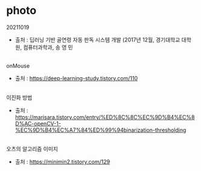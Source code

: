 # photo

20211019 
- 출처 : 딥러닝 기반 골연령 자동 판독 시스템 개발 (2017년 12월, 경기대학교 대학원, 컴퓨터과학과, 송 영 민

\
onMouse
- 출처 : https://deep-learning-study.tistory.com/110

\
이진화 방법
- 출처 : https://marisara.tistory.com/entry/%ED%8C%8C%EC%9D%B4%EC%8D%AC-openCV-1-%EC%9D%B4%EC%A7%84%ED%99%94binarization-thresholding

\
오츠의 알고리즘 이미지
- 출처 : https://minimin2.tistory.com/129
